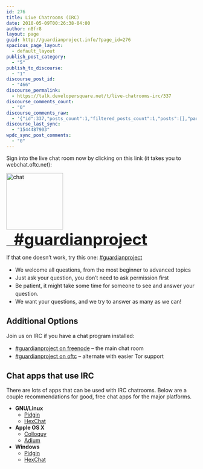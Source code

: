 ```yaml
---
id: 276
title: Live Chatrooms (IRC)
date: 2010-05-09T00:26:38-04:00
author: n8fr8
layout: page
guid: http://guardianproject.info/?page_id=276
spacious_page_layout:
  - default_layout
publish_post_category:
  - "5"
publish_to_discourse:
  - "1"
discourse_post_id:
  - "466"
discourse_permalink:
  - https://talk.developersquare.net/t/live-chatrooms-irc/337
discourse_comments_count:
  - "0"
discourse_comments_raw:
  - '{"id":337,"posts_count":1,"filtered_posts_count":1,"posts":[],"participants":[{"id":19,"username":"gpadmin","avatar_template":"https://avatars.discourse.org/v2/letter/g/d07c76/{size}.png"}]}'
discourse_last_sync:
  - "1544487903"
wpdc_sync_post_comments:
  - "0"
---
```

Sign into the live chat room now by clicking on this link (it takes you to webchat.oftc.net): 

<a href="https://webchat.freenode.net/?randomnick=1&#038;channels=%23guardianproject&#038;uio=MT1mYWxzZSYyPXRydWUmND10cnVlJjk9dHJ1ZSYxMD10cnVlJjEyPXRydWU84" title="Freenode IRC Webchat" target="_blank"><img src="https://guardianproject.info/wp-content/uploads/2010/05/chat-150x150.jpg" alt="chat" width="150" height="150" class="size-thumbnail wp-image-12341" style="vertical-align:middle" srcset="https://guardianproject.info/wp-content/uploads/2010/05/chat-150x150.jpg 150w, https://guardianproject.info/wp-content/uploads/2010/05/chat-100x100.jpg 100w, https://guardianproject.info/wp-content/uploads/2010/05/chat-200x200.jpg 200w, https://guardianproject.info/wp-content/uploads/2010/05/chat.jpg 290w" sizes="(max-width: 150px) 100vw, 150px" /><strong style="font-size: 300%;">&nbsp;&nbsp;#guardianproject</strong></a>

If that one doesn&#8217;t work, try this one: <a href="https://webchat.oftc.net/?randomnick=1&#038;channels=guardianproject&#038;uio=MT1mYWxzZSYyPXRydWUmND10cnVlJjk9dHJ1ZSYxMD10cnVlJjExPTIwNSYxMj10cnVlb6#" title="OFTC IRC Webchat" target="_blank">#guardianproject</a>

<ul style="line-height:150%">
  <li>
    We welcome all questions, from the most beginner to advanced topics
  </li>
  <li>
    Just ask your question, you don&#8217;t need to ask permission first
  </li>
  <li>
    Be patient, it might take some time for someone to see and answer your question.
  </li>
  <li>
    We want your questions, and we try to answer as many as we can!
  </li>
</ul>

## Additional Options

Join us on IRC if you have a chat program installed:

<ul style="line-height:150%">
  <li>
    <a href="irc://irc.freenode.net/guardianproject" title="Guardian Project on IRC Freenode" target="_blank">#guardianproject on freenode</a> &#8211; the main chat room
  </li>
  <li>
    <a href="irc://irc.oftc.net/guardianproject" title="Guardian Project on IRC OFTC" target="_blank">#guardianproject on oftc</a> &#8211; alternate with easier Tor support
  </li>
</ul>

## Chat apps that use IRC

There are lots of apps that can be used with IRC chatrooms. Below are a couple recommendations for good, free chat apps for the major platforms.

  * **GNU/Linux** 
      * <a href="https://pidgin.im/" target="_blank">Pidgin</a>
      * <a href="https://hexchat.github.io/" target="_blank">HexChat</a>
  * **Apple OS X** 
      * <a href="http://colloquy.info/" target="_blank">Colloquy</a>
      * <a href="https://adium.im/" target="_blank">Adium</a>
  * **Windows** 
      * <a href="https://pidgin.im/" target="_blank">Pidgin</a>
      * <a href="https://hexchat.github.io/" target="_blank">HexChat</a>